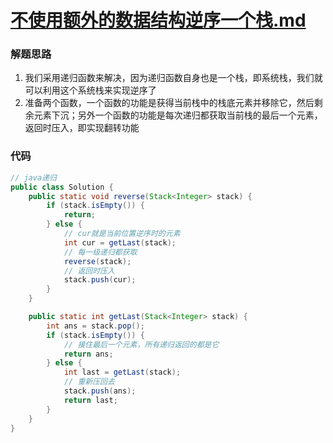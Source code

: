 # [不使用额外的数据结构逆序一个栈.md]()

### 解题思路
1. 我们采用递归函数来解决，因为递归函数自身也是一个栈，即系统栈，我们就可以利用这个系统栈来实现逆序了
2. 准备两个函数，一个函数的功能是获得当前栈中的栈底元素并移除它，然后剩余元素下沉；另外一个函数的功能是每次递归都获取当前栈的最后一个元素，返回时压入，即实现翻转功能

### 代码
```java
// java递归
public class Solution {
    public static void reverse(Stack<Integer> stack) {
        if (stack.isEmpty()) {
            return;
        } else {
            // cur就是当前位置逆序时的元素
            int cur = getLast(stack);
            // 每一级递归都获取
            reverse(stack);
            // 返回时压入
            stack.push(cur);
        }
    }

    public static int getLast(Stack<Integer> stack) {
        int ans = stack.pop();
        if (stack.isEmpty()) {
            // 接住最后一个元素，所有递归返回的都是它
            return ans;
        } else {
            int last = getLast(stack);
            // 重新压回去
            stack.push(ans);
            return last;
        }
    }
}
```
